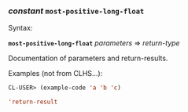### <em>constant</em> <strong>`most-positive-long-float`</strong>

Syntax:

<strong>`most-positive-long-float`</strong> <em>parameters</em> => <em>return-type</em>

Documentation of parameters and return-results.

Examples (not from CLHS...):

```lisp
CL-USER> (example-code 'a 'b 'c)

'return-result
```
